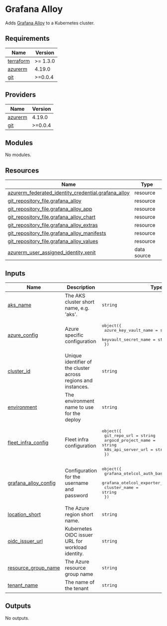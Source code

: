 # Grafana Alloy

Adds [Grafana Alloy](https://github.com/grafana/alloy/tree/main/operations/helm) to a Kubernetes cluster.

## Requirements

| Name | Version |
|------|---------|
| <a name="requirement_terraform"></a> [terraform](#requirement\_terraform) | >= 1.3.0 |
| <a name="requirement_azurerm"></a> [azurerm](#requirement\_azurerm) | 4.19.0 |
| <a name="requirement_git"></a> [git](#requirement\_git) | >=0.0.4 |

## Providers

| Name | Version |
|------|---------|
| <a name="provider_azurerm"></a> [azurerm](#provider\_azurerm) | 4.19.0 |
| <a name="provider_git"></a> [git](#provider\_git) | >=0.0.4 |

## Modules

No modules.

## Resources

| Name | Type |
|------|------|
| [azurerm_federated_identity_credential.grafana_alloy](https://registry.terraform.io/providers/hashicorp/azurerm/4.19.0/docs/resources/federated_identity_credential) | resource |
| [git_repository_file.grafana_alloy](https://registry.terraform.io/providers/xenitab/git/latest/docs/resources/repository_file) | resource |
| [git_repository_file.grafana_alloy_app](https://registry.terraform.io/providers/xenitab/git/latest/docs/resources/repository_file) | resource |
| [git_repository_file.grafana_alloy_chart](https://registry.terraform.io/providers/xenitab/git/latest/docs/resources/repository_file) | resource |
| [git_repository_file.grafana_alloy_extras](https://registry.terraform.io/providers/xenitab/git/latest/docs/resources/repository_file) | resource |
| [git_repository_file.grafana_alloy_manifests](https://registry.terraform.io/providers/xenitab/git/latest/docs/resources/repository_file) | resource |
| [git_repository_file.grafana_alloy_values](https://registry.terraform.io/providers/xenitab/git/latest/docs/resources/repository_file) | resource |
| [azurerm_user_assigned_identity.xenit](https://registry.terraform.io/providers/hashicorp/azurerm/4.19.0/docs/data-sources/user_assigned_identity) | data source |

## Inputs

| Name | Description | Type | Default | Required |
|------|-------------|------|---------|:--------:|
| <a name="input_aks_name"></a> [aks\_name](#input\_aks\_name) | The AKS cluster short name, e.g. 'aks'. | `string` | n/a | yes |
| <a name="input_azure_config"></a> [azure\_config](#input\_azure\_config) | Azure specific configuration | <pre>object({<br/>    azure_key_vault_name = string<br/>    keyvault_secret_name = string<br/>  })</pre> | <pre>{<br/>  "azure_key_vault_name": "",<br/>  "keyvault_secret_name": ""<br/>}</pre> | no |
| <a name="input_cluster_id"></a> [cluster\_id](#input\_cluster\_id) | Unique identifier of the cluster across regions and instances. | `string` | n/a | yes |
| <a name="input_environment"></a> [environment](#input\_environment) | The environment name to use for the deploy | `string` | n/a | yes |
| <a name="input_fleet_infra_config"></a> [fleet\_infra\_config](#input\_fleet\_infra\_config) | Fleet infra configuration | <pre>object({<br/>    git_repo_url        = string<br/>    argocd_project_name = string<br/>    k8s_api_server_url  = string<br/>  })</pre> | n/a | yes |
| <a name="input_grafana_alloy_config"></a> [grafana\_alloy\_config](#input\_grafana\_alloy\_config) | Configuration for the username and password | <pre>object({<br/>    grafana_otelcol_auth_basic_username = string<br/>    grafana_otelcol_exporter_endpoint   = string<br/>    cluster_name                        = string<br/>  })</pre> | <pre>{<br/>  "cluster_name": "",<br/>  "grafana_otelcol_auth_basic_username": "",<br/>  "grafana_otelcol_exporter_endpoint": ""<br/>}</pre> | no |
| <a name="input_location_short"></a> [location\_short](#input\_location\_short) | The Azure region short name. | `string` | n/a | yes |
| <a name="input_oidc_issuer_url"></a> [oidc\_issuer\_url](#input\_oidc\_issuer\_url) | Kubernetes OIDC issuer URL for workload identity. | `string` | n/a | yes |
| <a name="input_resource_group_name"></a> [resource\_group\_name](#input\_resource\_group\_name) | The Azure resource group name | `string` | n/a | yes |
| <a name="input_tenant_name"></a> [tenant\_name](#input\_tenant\_name) | The name of the tenant | `string` | n/a | yes |

## Outputs

No outputs.

